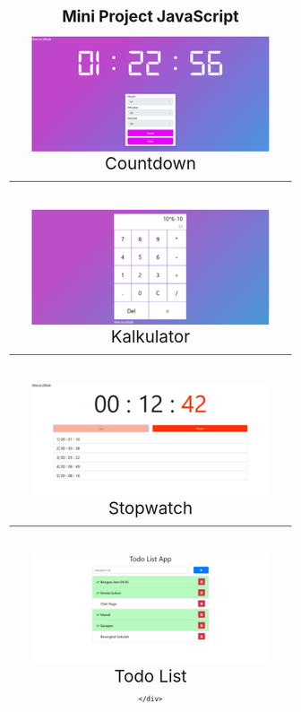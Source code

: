 <div  style="text-align: center">
		<h1>Mini Project JavaScript</h1>
		<figure>
			<img src="countdown.png" alt="" width="780">
			<figcaption style="font-size: 30px">Countdown</figcaption>
		</figure>
		<hr>
		<figure style="margin-top: 50px">
			<img src="kalkulator.png" alt="" width="780">
			<figcaption style="font-size: 30px">Kalkulator</figcaption>
		</figure>
		<hr>
		<figure style="margin-top: 50px">
			<img src="stopwatch.png" alt="" width="780">
			<figcaption style="font-size: 30px">Stopwatch</figcaption>
		</figure>
		<hr>
		<figure style="margin-top: 50px">
			<img src="todolistApp.jpg" alt="" width="780">
			<figcaption style="font-size: 30px">Todo List</figcaption>
		</figure>

	</div>
